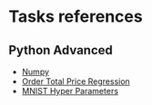 # Tasks references

## Python Advanced

* [Numpy](https://github.com/mate-academy/py-numpy)
* [Order Total Price Regression](https://mate.academy/en/learn/python-advanced/python-advanced-machine-learning?section=practice&videoId=3410&testTaskSlug=python_order_total_price_regression)
* [MNIST Hyper Parameters](https://mate.academy/en/learn/python-advanced/python-advanced-neural-networks-classification?section=practice&videoId=3422&testTaskSlug=python_mnist_hyper_parameters)
